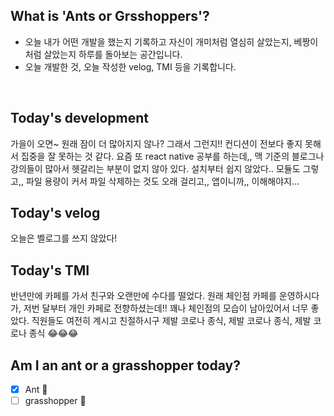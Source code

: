 ## What is 'Ants or Grsshoppers'?

- 오늘 내가 어떤 개발을 했는지 기록하고 자신이 개미처럼 열심히 살았는지, 베짱이처럼 살았는지 하루를 돌아보는 공간입니다.
- 오늘 개발한 것, 오늘 작성한 velog, TMI 등을 기록합니다.

<br>

## Today's development

가을이 오면~ 원래 잠이 더 많아지지 않나? 그래서 그런지!! 컨디션이 전보다 좋지 못해서 집중을 잘 못하는 것 같다. 요즘 또 react native 공부를 하는데,, 맥 기준의 블로그나 강의들이 많아서 헷갈리는 부분이 없지 않아 있다. 설치부터 쉽지 않았다.. 모듈도 그렇고,, 파일 용량이 커서 파일 삭제하는 것도 오래 걸리고,, 앱이니까,, 이해해야지...

## Today's velog

오늘은 벨로그를 쓰지 않았다!

## Today's TMI

반년만에 카페를 가서 친구와 오랜만에 수다를 떨었다. 원래 체인점 카페를 운영하시다가, 저번 달부터 개인 카페로 전향하셨는데!! 꽤나 체인점의 모습이 남아있어서 너무 좋았다. 직원들도 여전히 계시고 친절하시구 제발 코로나 종식, 제발 코로나 종식, 제발 코로나 종식 😂😂😂

## Am I an ant or a grasshopper today?

- [x] Ant 🐜
- [ ] grasshopper 🦗

